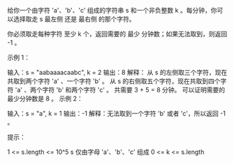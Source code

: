 给你一个由字符 'a'、'b'、'c' 组成的字符串 s 和一个非负整数 k 。每分钟，你可以选择取走 s 最左侧 还是 最右侧 的那个字符。

你必须取走每种字符 至少 k 个，返回需要的 最少 分钟数；如果无法取到，则返回 -1 。

示例 1：

输入：s = "aabaaaacaabc", k = 2
输出：8
解释：
从 s 的左侧取三个字符，现在共取到两个字符 'a' 、一个字符 'b' 。
从 s 的右侧取五个字符，现在共取到四个字符 'a' 、两个字符 'b' 和两个字符 'c' 。
共需要 3 + 5 = 8 分钟。
可以证明需要的最少分钟数是 8 。
示例 2：

输入：s = "a", k = 1
输出：-1
解释：无法取到一个字符 'b' 或者 'c'，所以返回 -1 。

提示：

1 <= s.length <= 10^5
s 仅由字母 'a'、'b'、'c' 组成
0 <= k <= s.length
